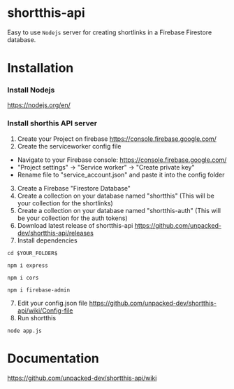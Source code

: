 # shortthis-api
Easy to use `Nodejs` server for creating shortlinks in a Firebase Firestore database.

# Installation
### Install Nodejs
https://nodejs.org/en/

### Install shorthis API server
1. Create your Project on firebase https://console.firebase.google.com/
2. Create the serviceworker config file <br>
- Navigate to your Firebase console: https://console.firebase.google.com/
- "Project settings" -> "Service worker" -> "Create private key" <br>
- Rename file to "service_account.json" and paste it into the config folder
3. Create a Firebase "Firestore Database"
4. Create a collection on your database named "shortthis" (This will be your collection for the shortlinks)
5. Create a collection on your database named "shortthis-auth" (This will be your collection for the auth tokens)
6. Download latest release of shortthis-api https://github.com/unpacked-dev/shortthis-api/releases
7. Install dependencies <br>
```
cd $YOUR_FOLDER$
```
```
npm i express
```
```
npm i cors
```
```
npm i firebase-admin
```
7. Edit your config.json file https://github.com/unpacked-dev/shortthis-api/wiki/Config-file
8. Run shortthis <br>
```
node app.js
```

# Documentation
https://github.com/unpacked-dev/shortthis-api/wiki
